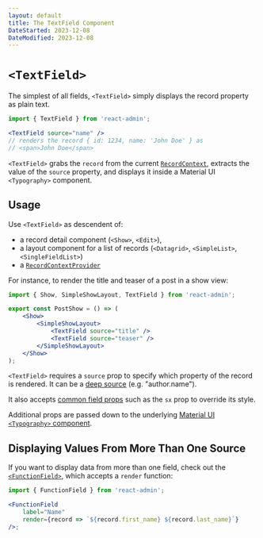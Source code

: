 ```yaml
---
layout: default
title: The TextField Component
DateStarted: 2023-12-08
DateModified: 2023-12-08
---
```


# `<TextField>`

The simplest of all fields, `<TextField>` simply displays the record property as plain text.

```jsx
import { TextField } from 'react-admin';

<TextField source="name" />
// renders the record { id: 1234, name: 'John Doe' } as
// <span>John Doe</span>
```

`<TextField>` grabs the `record` from the current [`RecordContext`](./useRecordContext.md), extracts the value of the `source` property, and displays it inside a Material UI `<Typography>` component.

## Usage

Use `<TextField>` as descendent of:

- a record detail component (`<Show>`, `<Edit>`),
- a layout component for a list of records (`<Datagrid>`, `<SimpleList>`, `<SingleFieldList>`)
- a [`RecordContextProvider`](./useRecordContext.md#creating-a-record-context)

For instance, to render the title and teaser of a post in a show view:

```jsx
import { Show, SimpleShowLayout, TextField } from 'react-admin';

export const PostShow = () => (
    <Show>
        <SimpleShowLayout>
            <TextField source="title" />
            <TextField source="teaser" />
        </SimpleShowLayout>
    </Show>
);
```

`<TextField>` requires a `source` prop to specify which property of the record is rendered. It can be a [deep source](./Fields.md#deep-field-source) (e.g. "author.name").

It also accepts [common field props](./Fields.md#common-field-props) such as the `sx` prop to override its style.

Additional props are passed down to the underlying [Material UI `<Typography>` component](https://mui.com/material-ui/react-typography/).

## Displaying Values From More Than One Source

If you want to display data from more than one field, check out the [`<FunctionField>`](./FunctionField.md), which accepts a `render` function:

```jsx
import { FunctionField } from 'react-admin';

<FunctionField
    label="Name"
    render={record => `${record.first_name} ${record.last_name}`}
/>;
```
